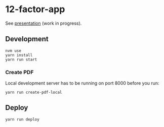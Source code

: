 # 12-factor-app

See [presentation](https://maiermic.github.io/12-factor-app/) (work in progress).

## Development

```
nvm use
yarn install
yarn run start
```

### Create PDF
Local development server has to be running on port 8000 before you run:

```
yarn run create-pdf-local
```

## Deploy

```
yarn run deploy
```

